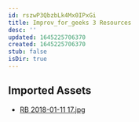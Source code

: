 ```yaml
---
id: rszwP3QbzbLk4Mx0IPxGi
title: Improv_for_geeks 3 Resources
desc: ''
updated: 1645225706370
created: 1645225706370
stub: false
isDir: true
---
```

## Imported Assets
- [RB 2018-01-11 17.jpg](/assets/rb-2018-01-11-17.jpg)

